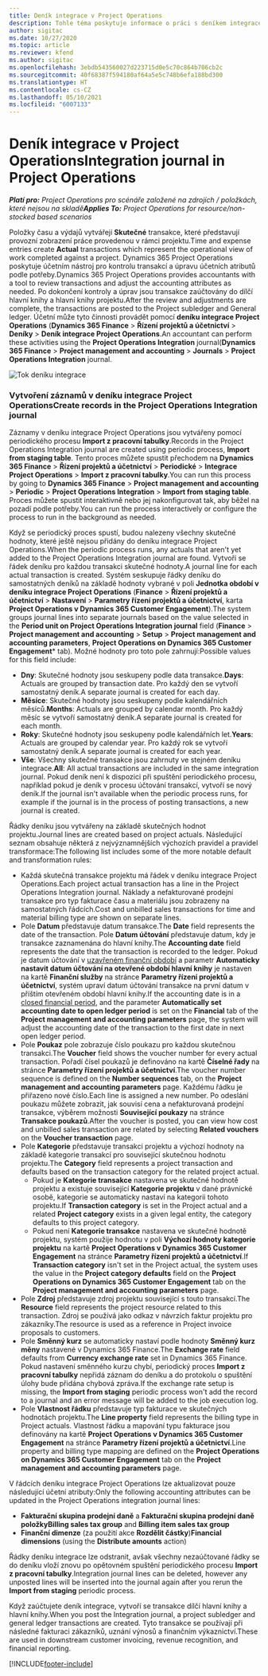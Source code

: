 ```yaml
---
title: Deník integrace v Project Operations
description: Tohle téma poskytuje informace o práci s deníkem integrace v Project Operations.
author: sigitac
ms.date: 10/27/2020
ms.topic: article
ms.reviewer: kfend
ms.author: sigitac
ms.openlocfilehash: 3ebdb543560027d223715d0e5c70c864b706cb2c
ms.sourcegitcommit: 40f68387f594180af64a5e5c748b6efa188bd300
ms.translationtype: HT
ms.contentlocale: cs-CZ
ms.lasthandoff: 05/10/2021
ms.locfileid: "6007133"
---
```

# <a name="integration-journal-in-project-operations"></a><span data-ttu-id="72b57-103">Deník integrace v Project Operations</span><span class="sxs-lookup"><span data-stu-id="72b57-103">Integration journal in Project Operations</span></span>

<span data-ttu-id="72b57-104">_**Platí pro:** Project Operations pro scénáře založené na zdrojích / položkách, které nejsou na skladě_</span><span class="sxs-lookup"><span data-stu-id="72b57-104">_**Applies To:** Project Operations for resource/non-stocked based scenarios_</span></span>

<span data-ttu-id="72b57-105">Položky času a výdajů vytvářejí **Skutečné** transakce, které představují provozní zobrazení práce provedenou v rámci projektu.</span><span class="sxs-lookup"><span data-stu-id="72b57-105">Time and expense entries create **Actual** transactions which represent the operational view of work completed against a project.</span></span> <span data-ttu-id="72b57-106">Dynamics 365 Project Operations poskytuje účetním nástroj pro kontrolu transakcí a úpravu účetních atributů podle potřeby.</span><span class="sxs-lookup"><span data-stu-id="72b57-106">Dynamics 365 Project Operations provides accountants with a tool to review transactions and adjust the accounting attributes as needed.</span></span> <span data-ttu-id="72b57-107">Po dokončení kontroly a úprav jsou transakce zaúčtovány do dílčí hlavní knihy a hlavní knihy projektu.</span><span class="sxs-lookup"><span data-stu-id="72b57-107">After the review and adjustments are complete, the transactions are posted to the Project subledger and General ledger.</span></span> <span data-ttu-id="72b57-108">Účetní může tyto činnosti provádět pomocí **deníku integrace Project Operations** (**Dynamics 365 Finance** > **Řízení projektů a účetnictví** > **Deníky** > **Deník integrace Project Operations**.</span><span class="sxs-lookup"><span data-stu-id="72b57-108">An accountant can perform these activities using the **Project Operations Integration** journal(**Dynamics 365 Finance** > **Project management and accounting** > **Journals** > **Project Operations Integration** journal.</span></span>

![Tok deníku integrace](./media/IntegrationJournal.png)

### <a name="create-records-in-the-project-operations-integration-journal"></a><span data-ttu-id="72b57-110">Vytvoření záznamů v deníku integrace Project Operations</span><span class="sxs-lookup"><span data-stu-id="72b57-110">Create records in the Project Operations Integration journal</span></span>

<span data-ttu-id="72b57-111">Záznamy v deníku integrace Project Operations jsou vytvářeny pomocí periodického procesu **Import z pracovní tabulky**.</span><span class="sxs-lookup"><span data-stu-id="72b57-111">Records in the Project Operations Integration journal are created using periodic process, **Import from staging table**.</span></span> <span data-ttu-id="72b57-112">Tento proces můžete spustit přechodem na **Dynamics 365 Finance** > **Řízení projektů a účetnictví** > **Periodické** > **Integrace Project Operations** > **Import z pracovní tabulky**.</span><span class="sxs-lookup"><span data-stu-id="72b57-112">You can run this process by going to **Dynamics 365 Finance** > **Project management and accounting** > **Periodic** > **Project Operations Integration** > **Import from staging table**.</span></span> <span data-ttu-id="72b57-113">Proces můžete spustit interaktivně nebo jej nakonfigurovat tak, aby běžel na pozadí podle potřeby.</span><span class="sxs-lookup"><span data-stu-id="72b57-113">You can run the process interactively or configure the process to run in the background as needed.</span></span>

<span data-ttu-id="72b57-114">Když se periodický proces spustí, budou nalezeny všechny skutečné hodnoty, které ještě nejsou přidány do deníku integrace Project Operations.</span><span class="sxs-lookup"><span data-stu-id="72b57-114">When the periodic process runs, any actuals that aren't yet added to the Project Operations Integration journal are found.</span></span> <span data-ttu-id="72b57-115">Vytvoří se řádek deníku pro každou transakci skutečné hodnoty.</span><span class="sxs-lookup"><span data-stu-id="72b57-115">A journal line for each actual transaction is created.</span></span>
<span data-ttu-id="72b57-116">Systém seskupuje řádky deníku do samostatných deníků na základě hodnoty vybrané v poli **Jednotka období v deníku integrace Project Operations** (**Finance** > **Řízení projektů a účetnictví** > **Nastavení** > **Parametry řízení projektů a účetnictví**, karta **Project Operations v Dynamics 365 Customer Engagement**).</span><span class="sxs-lookup"><span data-stu-id="72b57-116">The system groups journal lines into separate journals based on the value selected in the **Period unit on Project Operations Integration journal** field (**Finance** > **Project management and accounting** > **Setup** > **Project management and accounting parameters**, **Project Operations on Dynamics 365 Customer Engagement**\* tab).</span></span> <span data-ttu-id="72b57-117">Možné hodnoty pro toto pole zahrnují:</span><span class="sxs-lookup"><span data-stu-id="72b57-117">Possible values for this field include:</span></span>

  - <span data-ttu-id="72b57-118">**Dny**: Skutečné hodnoty jsou seskupeny podle data transakce.</span><span class="sxs-lookup"><span data-stu-id="72b57-118">**Days**: Actuals are grouped by transaction date.</span></span> <span data-ttu-id="72b57-119">Pro každý den se vytvoří samostatný deník.</span><span class="sxs-lookup"><span data-stu-id="72b57-119">A separate journal is created for each day.</span></span>
  - <span data-ttu-id="72b57-120">**Měsíce**: Skutečné hodnoty jsou seskupeny podle kalendářních měsíců.</span><span class="sxs-lookup"><span data-stu-id="72b57-120">**Months**: Actuals are grouped by calendar month.</span></span> <span data-ttu-id="72b57-121">Pro každý měsíc se vytvoří samostatný deník.</span><span class="sxs-lookup"><span data-stu-id="72b57-121">A separate journal is created for each month.</span></span>
  - <span data-ttu-id="72b57-122">**Roky**: Skutečné hodnoty jsou seskupeny podle kalendářních let.</span><span class="sxs-lookup"><span data-stu-id="72b57-122">**Years**: Actuals are grouped by calendar year.</span></span> <span data-ttu-id="72b57-123">Pro každý rok se vytvoří samostatný deník.</span><span class="sxs-lookup"><span data-stu-id="72b57-123">A separate journal is created for each year.</span></span>
  - <span data-ttu-id="72b57-124">**Vše**: Všechny skutečné transakce jsou zahrnuty ve stejném deníku integrace.</span><span class="sxs-lookup"><span data-stu-id="72b57-124">**All**: All actual transactions are included in the same integration journal.</span></span> <span data-ttu-id="72b57-125">Pokud deník není k dispozici při spuštění periodického procesu, například pokud je deník v procesu účtování transakcí, vytvoří se nový deník.</span><span class="sxs-lookup"><span data-stu-id="72b57-125">If the journal isn't available when the periodic process runs, for example if the journal is in the process of posting transactions, a new journal is created.</span></span>

<span data-ttu-id="72b57-126">Řádky deníku jsou vytvářeny na základě skutečných hodnot projektu.</span><span class="sxs-lookup"><span data-stu-id="72b57-126">Journal lines are created based on project actuals.</span></span> <span data-ttu-id="72b57-127">Následující seznam obsahuje některá z nejvýznamnějších výchozích pravidel a pravidel transformace:</span><span class="sxs-lookup"><span data-stu-id="72b57-127">The following list includes some of the more notable default and transformation rules:</span></span>

  - <span data-ttu-id="72b57-128">Každá skutečná transakce projektu má řádek v deníku integrace Project Operations.</span><span class="sxs-lookup"><span data-stu-id="72b57-128">Each project actual transaction has a line in the Project Operations Integration journal.</span></span> <span data-ttu-id="72b57-129">Náklady a nefakturované prodejní transakce pro typ fakturace času a materiálu jsou zobrazeny na samostatných řádcích.</span><span class="sxs-lookup"><span data-stu-id="72b57-129">Cost and unbilled sales transactions for time and material billing type are shown on separate lines.</span></span>
  - <span data-ttu-id="72b57-130">Pole **Datum** představuje datum transakce.</span><span class="sxs-lookup"><span data-stu-id="72b57-130">The **Date** field represents the date of the transaction.</span></span> <span data-ttu-id="72b57-131">Pole **Datum účtování** představuje datum, kdy je transakce zaznamenána do hlavní knihy.</span><span class="sxs-lookup"><span data-stu-id="72b57-131">The **Accounting date** field represents the date that the transaction is recorded to the ledger.</span></span> <span data-ttu-id="72b57-132">Pokud je datum účtování v [uzavřeném finanční období](/dynamics365/finance/general-ledger/close-general-ledger-at-period-end) a parametr **Automaticky nastavit datum účtování na otevřené období hlavní knihy** je nastaven na kartě **Finanční služby** na stránce **Parametry řízení projektů a účetnictví**, systém upraví datum účtování transakce na první datum v příštím otevřeném období hlavní knihy.</span><span class="sxs-lookup"><span data-stu-id="72b57-132">If the accounting date is in a [closed financial period](/dynamics365/finance/general-ledger/close-general-ledger-at-period-end), and the parameter **Automatically set accounting date to open ledger period** is set on the **Financial** tab of the **Project management and accounting parameters** page, the system will adjust the accounting date of the transaction to the first date in next open ledger period.</span></span>
  - <span data-ttu-id="72b57-133">Pole **Poukaz** pole zobrazuje číslo poukazu pro každou skutečnou transakci.</span><span class="sxs-lookup"><span data-stu-id="72b57-133">The **Voucher** field shows the voucher number for every actual transaction.</span></span> <span data-ttu-id="72b57-134">Pořadí čísel poukazů je definováno na kartě **Číselné řady** na stránce **Parametry řízení projektů a účetnictví**.</span><span class="sxs-lookup"><span data-stu-id="72b57-134">The voucher number sequence is defined on the **Number sequences** tab, on the **Project management and accounting parameters** page.</span></span> <span data-ttu-id="72b57-135">Každému řádku je přiřazeno nové číslo.</span><span class="sxs-lookup"><span data-stu-id="72b57-135">Each line is assigned a new number.</span></span> <span data-ttu-id="72b57-136">Po odeslání poukazu můžete zobrazit, jak souvisí cena a nefakturovaná prodejní transakce, výběrem možnosti **Související poukazy** na stránce **Transakce poukazů**.</span><span class="sxs-lookup"><span data-stu-id="72b57-136">After the voucher is posted, you can view how cost and unbilled sales transaction are related by selecting **Related vouchers** on the **Voucher transaction** page.</span></span>
  - <span data-ttu-id="72b57-137">Pole **Kategorie** představuje transakci projektu a výchozí hodnoty na základě kategorie transakcí pro související skutečnou hodnotu projektu.</span><span class="sxs-lookup"><span data-stu-id="72b57-137">The **Category** field represents a project transaction and defaults based on the transaction category for the related project actual.</span></span>
    - <span data-ttu-id="72b57-138">Pokud je **Kategorie transakce** nastavena ve skutečné hodnotě projektu a existuje související **Kategorie projektu** v dané právnické osobě, kategorie se automaticky nastaví na kategorii tohoto projektu.</span><span class="sxs-lookup"><span data-stu-id="72b57-138">If **Transaction category** is set in the Project actual and a related **Project category** exists in a given legal entity, the category defaults to this project category.</span></span>
    - <span data-ttu-id="72b57-139">Pokud není **Kategorie transakce** nastavena ve skutečné hodnotě projektu, systém použije hodnotu v poli **Výchozí hodnoty kategorie projektu** na kartě **Project Operations v Dynamics 365 Customer Engagement** na stránce **Parametry řízení projektů a účetnictví**.</span><span class="sxs-lookup"><span data-stu-id="72b57-139">If **Transaction category** isn't set in the Project actual, the system uses the value in the **Project category defaults** field on the **Project Operations on Dynamics 365 Customer Engagement** tab on the **Project management and accounting parameters** page.</span></span>
  - <span data-ttu-id="72b57-140">Pole **Zdroj** představuje zdroj projektu související s touto transakcí.</span><span class="sxs-lookup"><span data-stu-id="72b57-140">The **Resource** field represents the project resource related to this transaction.</span></span> <span data-ttu-id="72b57-141">Zdroj se používá jako odkaz v návrzích faktur projektu pro zákazníky.</span><span class="sxs-lookup"><span data-stu-id="72b57-141">The resource is used as a reference in Project invoice proposals to customers.</span></span>
  - <span data-ttu-id="72b57-142">Pole **Směnný kurz** se automaticky nastaví podle hodnoty **Směnný kurz měny** nastavené v Dynamics 365 Finance.</span><span class="sxs-lookup"><span data-stu-id="72b57-142">The **Exchange rate** field defaults from **Currency exchange rate** set in Dynamics 365 Finance.</span></span> <span data-ttu-id="72b57-143">Pokud nastavení směnného kurzu chybí, periodický proces **Import z pracovní tabulky** nepřidá záznam do deníku a do protokolu o spuštění úlohy bude přidána chybová zpráva.</span><span class="sxs-lookup"><span data-stu-id="72b57-143">If the exchange rate setup is missing, the **Import from staging** periodic process won't add the record to a journal and an error message will be added to the job execution log.</span></span>
  - <span data-ttu-id="72b57-144">Pole **Vlastnost řádku** představuje typ fakturace ve skutečných hodnotách projektu.</span><span class="sxs-lookup"><span data-stu-id="72b57-144">The **Line property** field represents the billing type in Project actuals.</span></span> <span data-ttu-id="72b57-145">Vlastnost řádku a mapování typu fakturace jsou definovány na kartě **Project Operations v Dynamics 365 Customer Engagement** na stránce **Parametry řízení projektů a účetnictví**.</span><span class="sxs-lookup"><span data-stu-id="72b57-145">Line property and billing type mapping are defined on the **Project Operations on Dynamics 365 Customer Engagement** tab on the **Project management and accounting parameters** page.</span></span>

<span data-ttu-id="72b57-146">V řádcích deníku integrace Project Operations lze aktualizovat pouze následující účetní atributy:</span><span class="sxs-lookup"><span data-stu-id="72b57-146">Only the following accounting attributes can be updated in the Project Operations integration journal lines:</span></span>

- <span data-ttu-id="72b57-147">**Fakturační skupina prodejní daně** a **Fakturační skupina prodejní daně položky**</span><span class="sxs-lookup"><span data-stu-id="72b57-147">**Billing sales tax group** and **Billing item sales tax group**</span></span>
- <span data-ttu-id="72b57-148">**Finanční dimenze** (za použití akce **Rozdělit částky**)</span><span class="sxs-lookup"><span data-stu-id="72b57-148">**Financial dimensions** (using the **Distribute amounts** action)</span></span>

<span data-ttu-id="72b57-149">Řádky deníku integrace lze odstranit, avšak všechny nezaúčtované řádky se do deníku vloží znovu po opětovném spuštění periodického procesu **Import z pracovní tabulky**.</span><span class="sxs-lookup"><span data-stu-id="72b57-149">Integration journal lines can be deleted, however any unposted lines will be inserted into the journal again after you rerun the **Import from staging** periodic process.</span></span>

<span data-ttu-id="72b57-150">Když zaúčtujete deník integrace, vytvoří se transakce dílčí hlavní knihy a hlavní knihy.</span><span class="sxs-lookup"><span data-stu-id="72b57-150">When you post the Integration journal, a project subledger and general ledger transactions are created.</span></span> <span data-ttu-id="72b57-151">Tyto transakce se používají při následné fakturaci zákazníků, uznání výnosů a finančním výkaznictví.</span><span class="sxs-lookup"><span data-stu-id="72b57-151">These are used in downstream customer invoicing, revenue recognition, and financial reporting.</span></span>


[!INCLUDE[footer-include](../includes/footer-banner.md)]